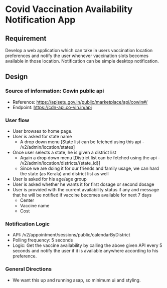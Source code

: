 # Covid Vaccination Availability Notification App

## Requirement
Develop a web application which can take in users vaccination location preferences and notify the user whenever vaccination slots becomes available in those location. Notification can be simple desktop notification.

## Design
### Source of information: Cowin public api
  - Reference: https://apisetu.gov.in/public/marketplace/api/cowin#/
  - Endpoint: https://cdn-api.co-vin.in/api
### User flow
  - User browses to home page.
  - User is asked for state name 
    - A drop down menu [State list can be fetched using this api - /v2/admin/location/states]
  - Once user selects a state, he is given a district list
    - Again a drop down menu [District list can be fetched using the api - /v2/admin/location/districts/{state_id}]
    - Since we are doing it for our friends and family usage, we can hard the state (as Kerala) and district list as well 
  - User is asked for his age/age group
  - User is asked whether he wants it for first dosage or second dosage
  - User is provided with the current availability status if any and message that he will be notified if vaccine becomes available for next 7 days
    - Center
    - Vaccine name
    - Cost
### Notification Logic
  - API: /v2/appointment/sessions/public/calendarByDistrict
  - Polling frequency: 5 seconds  
  - Logic: Get the vaccine availability by calling the above given API every 5 seconds and notify the user if it is available anywhere according to his preference.
### General Directions
  - We want this up and running asap, so minimum ui and styling.
